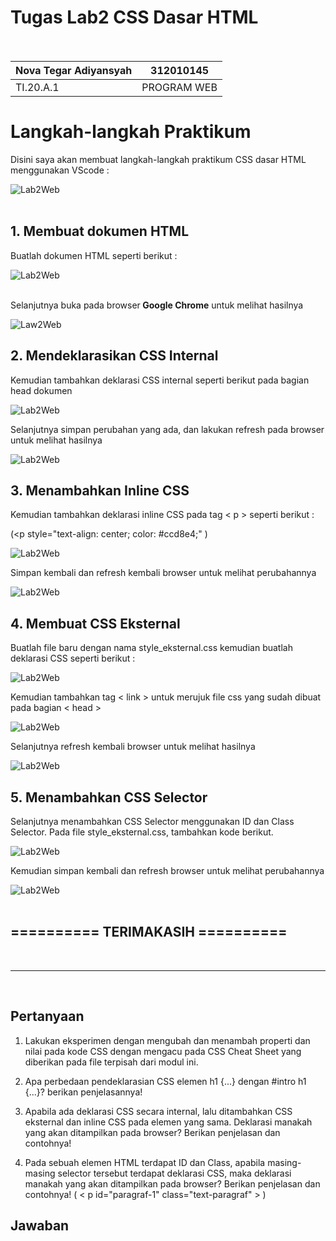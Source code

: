# Tugas Lab2 CSS Dasar HTML<br><br>

| Nova Tegar Adiyansyah | 312010145  |
|----------------- |----------- |
|  TI.20.A.1          | PROGRAM WEB|

# Langkah-langkah Praktikum<br>

Disini saya akan membuat langkah-langkah praktikum CSS dasar HTML menggunakan VScode :<br>

![Lab2Web](gambar/ss1.png)
<br>
<br>

## 1. Membuat dokumen HTML <br>

Buatlah dokumen HTML seperti berikut :<br>

![Lab2Web](gambar/dok1.png) <br><br>


Selanjutnya buka pada browser<b> Google Chrome</b> untuk melihat hasilnya <br>

![Law2Web](gambar/dok2.png)


## 2. Mendeklarasikan CSS Internal <br>

Kemudian tambahkan deklarasi CSS internal seperti berikut pada bagian head dokumen <br>

![Lab2Web](gambar/deklarasi1.png) <br>

Selanjutnya simpan perubahan yang ada, dan lakukan refresh pada browser untuk melihat 
hasilnya <br>

![Lab2Web](gambar/deklarasi2.png)<br>


## 3. Menambahkan Inline CSS <br>

Kemudian tambahkan deklarasi inline CSS pada tag < p > seperti berikut : <br>

(<p style="text-align: center; color: #ccd8e4;" ) 


![Lab2Web](gambar/menambahkan1.png)<br>

Simpan kembali dan refresh kembali browser untuk melihat perubahannya <br>

![Lab2Web](gambar/menambahkan2.png) <br>


## 4. Membuat CSS Eksternal<br>

Buatlah file baru dengan nama style_eksternal.css kemudian buatlah deklarasi CSS seperti berikut :

![Lab2Web](gambar/membuatcss1.png)<br>

Kemudian tambahkan tag < link > untuk merujuk file css yang sudah dibuat pada bagian < head > <br>

![Lab2Web](gambar/membuatcss2.png) <br>

Selanjutnya refresh kembali browser untuk melihat hasilnya <br>

![Lab2Web](gambar/membuatcss3.png)


## 5. Menambahkan CSS Selector<br>

Selanjutnya menambahkan CSS Selector menggunakan ID dan Class Selector. Pada file 
style_eksternal.css, tambahkan kode berikut.

![Lab2Web](gambar/menambahkanstyelcss1.png)<br>


Kemudian simpan kembali dan refresh browser untuk melihat perubahannya<br>


![Lab2Web](gambar/menambahcss3.png)
<BR>
<BR>


## ========== TERIMAKASIH ========== ##

<br>
<hr>
<br>

## Pertanyaan <br>

1. Lakukan eksperimen dengan mengubah dan menambah properti dan nilai pada kode CSS 
dengan mengacu pada CSS Cheat Sheet yang diberikan pada file terpisah dari modul ini.

2. Apa perbedaan pendeklarasian CSS elemen h1 {...} dengan #intro h1 {...}? berikan 
penjelasannya!

3. Apabila ada deklarasi CSS secara internal, lalu ditambahkan CSS eksternal dan inline CSS pada 
elemen yang sama. Deklarasi manakah yang akan ditampilkan pada browser? Berikan 
penjelasan dan contohnya!

4. Pada sebuah elemen HTML terdapat ID dan Class, apabila masing-masing selector tersebut 
terdapat deklarasi CSS, maka deklarasi manakah yang akan ditampilkan pada browser? 
Berikan penjelasan dan contohnya! ( < p id="paragraf-1" class="text-paragraf" > )

## Jawaban <br>



